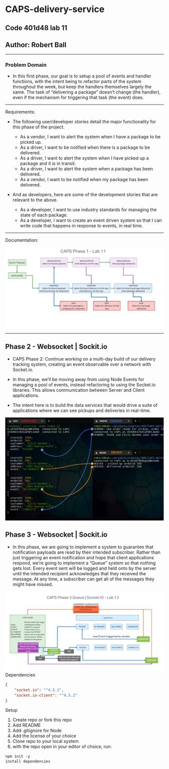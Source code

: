 # CAPS-delivery-service

## Code 401d48 lab 11

## Author: Robert Ball

---

### Problem Domain

* In this first phase, our goal is to setup a pool of events and handler functions, with the intent being to refactor parts of the system throughout the week, but keep the handlers themselves largely the same. The task of “delivering a package” doesn’t change (the handler), even if the mechanism for triggering that task (the event) does.

<!-- Deployed production server: [Heroku - rb-ac lab09 API](https://rb-ac-lab-09.herokuapp.com/) -->

---
Requirements:

* The following user/developer stories detail the major functionality for this phase of the project.

  * As a vendor, I want to alert the system when I have a package to be picked up.
  * As a driver, I want to be notified when there is a package to be delivered.
  * As a driver, I want to alert the system when I have picked up a package and it is in transit.
  * As a driver, I want to alert the system when a package has been delivered.
  * As a vendor, I want to be notified when my package has been delivered.
* And as developers, here are some of the development stories that are relevant to the above.

  * As a developer, I want to use industry standards for managing the state of each package.
  * As a developer, I want to create an event driven system so that I can write code that happens in response to events, in real time.

---

Documentation:

![UML lab11](src/assets/lab11uml.jpg)

---

## Phase 2 - Websocket | Sockit.io

* CAPS Phase 2: Continue working on a multi-day build of our delivery tracking system, creating an event observable over a network with Socket.io.

* In this phase, we’ll be moving away from using Node Events for managing a pool of events, instead refactoring to using the Socket.io libraries. This allows communication between Server and Client applications.

* The intent here is to build the data services that would drive a suite of applications where we can see pickups and deliveries in real-time.


![socketEvent](./src/assets/socketEvent.jpg)

## Phase 3 - Websocket | Sockit.io

* In this phase, we are going to implement a system to guarantee that notification payloads are read by their intended subscriber. Rather than just triggering an event notification and hope that client applications respond, we’re going to implement a “Queue” system so that nothing gets lost. Every event sent will be logged and held onto by the server until the intended recipient acknowledges that they received the message. At any time, a subscriber can get all of the messages they might have missed.

![socketEvent](./src/assets/lab13uml.jpg)
Dependencies

```JSON
{
    "socket.io": "^4.5.2",
    "socket.io-client": "^4.5.2"
}
```

Setup

1. Create repo or fork this repo
2. Add README
3. Add .gitignore for Node
4. Add the license of your choice
5. Clone repo to your local system
6. with the repo open in your editor of choice, run:

```code
npm init -y
install dependencies
```
